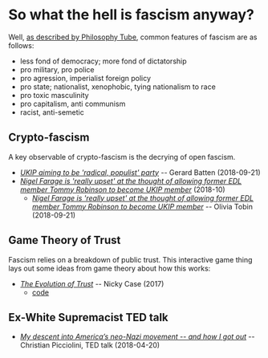 # So what the hell is fascism anyway?

Well, [as described by Philosophy Tube](https://www.youtube.com/watch?v=bgwS_FMZ3nQ), common features of fascism are as follows:

- less fond of democracy; more fond of dictatorship
- pro military, pro police
- pro agression, imperialist foreign policy
- pro state; nationalist, xenophobic, tying nationalism to race
- pro toxic masculinity
- pro capitalism, anti communism
- racist, anti-semetic

## Crypto-fascism

A key observable of crypto-fascism is the decrying of open fascism.

- [*UKIP aiming to be 'radical, populist' party*](https://www.bbc.com/news/uk-politics-45593648) -- Gerard Batten (2018-09-21)
- [*Nigel Farage is 'really upset' at the thought of allowing former EDL member Tommy Robinson to become UKIP member*](https://www.reddit.com/r/unitedkingdom/comments/9hn026/nigel_farage_is_really_upset_at_the_thought_of) (2018-10)
    - [*Nigel Farage is 'really upset' at the thought of allowing former EDL member Tommy Robinson to become UKIP member*](https://www.standard.co.uk/news/politics/nigel-farage-really-upset-at-thought-of-tommy-robinson-joining-ukip-a3941786.html) -- Olivia Tobin (2018-09-21)

## Game Theory of Trust

Fascism relies on a breakdown of public trust. This interactive game thing lays out some ideas from game theory about how this works:

- [*The Evolution of Trust*](https://ncase.me/trust) -- Nicky Case (2017)
    - [code](https://github.com/ncase/trust)

## Ex-White Supremacist TED talk

- [*My descent into America’s neo-Nazi movement -- and how I got out*](https://www.youtube.com/watch?v=VM6HZqQKhok&t=780s) -- Christian Picciolini, TED talk (2018-04-20)
